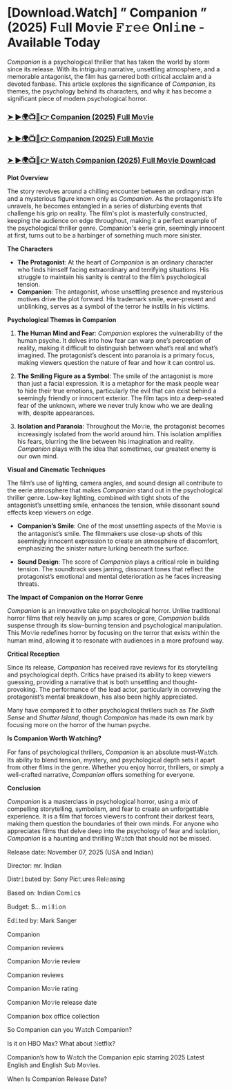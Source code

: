 # [Download.Watch] ” Companion ” (2025) F𝚞ll Mo𝚟ie 𝙵𝚛𝚎𝚎 Onl𝚒ne - Available Today

*Companion* is a psychological thriller that has taken the world by storm since its release. With its intriguing narrative, unsettling atmosphere, and a memorable antagonist, the film has garnered both critical acclaim and a devoted fanbase. This article explores the significance of *Companion*, its themes, the psychology behind its characters, and why it has become a significant piece of modern psychological horror.

<h3><a href="https://t.co/0c4iOzzkli">➤ ►🌍📺📱👉 Companion (2025) F𝚞ll Mo𝚟ie</a></h3>

<h3><a href="https://t.co/0c4iOzzkli">➤ ►🌍📺📱👉 Companion (2025) F𝚞ll Mo𝚟ie</a></h3>

<h3><a href="https://t.co/0c4iOzzkli">➤ ►🌍📺📱👉 W𝚊tch Companion (2025) F𝚞ll Mo𝚟ie Downl𝚘ad</a></h3>

**Plot Overview**

The story revolves around a chilling encounter between an ordinary man and a mysterious figure known only as *Companion*. As the protagonist’s life unravels, he becomes entangled in a series of disturbing events that challenge his grip on reality. The film's plot is masterfully constructed, keeping the audience on edge throughout, making it a perfect example of the psychological thriller genre. Companion's eerie grin, seemingly innocent at first, turns out to be a harbinger of something much more sinister.

**The Characters**

- **The Protagonist**: At the heart of *Companion* is an ordinary character who finds himself facing extraordinary and terrifying situations. His struggle to maintain his sanity is central to the film’s psychological tension.
- **Companion**: The antagonist, whose unsettling presence and mysterious motives drive the plot forward. His trademark smile, ever-present and unblinking, serves as a symbol of the terror he instills in his victims.

**Psychological Themes in Companion**

1. **The Human Mind and Fear**: *Companion* explores the vulnerability of the human psyche. It delves into how fear can warp one’s perception of reality, making it difficult to distinguish between what’s real and what’s imagined. The protagonist’s descent into paranoia is a primary focus, making viewers question the nature of fear and how it can control us.

2. **The Smiling Figure as a Symbol**: The smile of the antagonist is more than just a facial expression. It is a metaphor for the mask people wear to hide their true emotions, particularly the evil that can exist behind a seemingly friendly or innocent exterior. The film taps into a deep-seated fear of the unknown, where we never truly know who we are dealing with, despite appearances.

3. **Isolation and Paranoia**: Throughout the Mo𝚟ie, the protagonist becomes increasingly isolated from the world around him. This isolation amplifies his fears, blurring the line between his imagination and reality. *Companion* plays with the idea that sometimes, our greatest enemy is our own mind.

**Visual and Cinematic Techniques**

The film’s use of lighting, camera angles, and sound design all contribute to the eerie atmosphere that makes *Companion* stand out in the psychological thriller genre. Low-key lighting, combined with tight shots of the antagonist’s unsettling smile, enhances the tension, while dissonant sound effects keep viewers on edge.

- **Companion’s Smile**: One of the most unsettling aspects of the Mo𝚟ie is the antagonist’s smile. The filmmakers use close-up shots of this seemingly innocent expression to create an atmosphere of discomfort, emphasizing the sinister nature lurking beneath the surface.

- **Sound Design**: The score of *Companion* plays a critical role in building tension. The soundtrack uses jarring, dissonant tones that reflect the protagonist’s emotional and mental deterioration as he faces increasing threats.

**The Impact of Companion on the Horror Genre**

*Companion* is an innovative take on psychological horror. Unlike traditional horror films that rely heavily on jump scares or gore, *Companion* builds suspense through its slow-burning tension and psychological manipulation. This Mo𝚟ie redefines horror by focusing on the terror that exists within the human mind, allowing it to resonate with audiences in a more profound way.

**Critical Reception**

Since its release, *Companion* has received rave reviews for its storytelling and psychological depth. Critics have praised its ability to keep viewers guessing, providing a narrative that is both unsettling and thought-provoking. The performance of the lead actor, particularly in conveying the protagonist’s mental breakdown, has also been highly appreciated. 

Many have compared it to other psychological thrillers such as *The Sixth Sense* and *Shutter Island*, though *Companion* has made its own mark by focusing more on the horror of the human psyche.

**Is Companion Worth W𝚊tching?**

For fans of psychological thrillers, *Companion* is an absolute must-W𝚊tch. Its ability to blend tension, mystery, and psychological depth sets it apart from other films in the genre. Whether you enjoy horror, thrillers, or simply a well-crafted narrative, *Companion* offers something for everyone. 

**Conclusion**

*Companion* is a masterclass in psychological horror, using a mix of compelling storytelling, symbolism, and fear to create an unforgettable experience. It is a film that forces viewers to confront their darkest fears, making them question the boundaries of their own minds. For anyone who appreciates films that delve deep into the psychology of fear and isolation, *Companion* is a haunting and thrilling W𝚊tch that should not be missed.

Release date: November 07, 2025 (USA and Indian)

Director: mr. Indian

Distr𝚒buted by: Sony Pic𝚝ures Rel𝚎asing

Based on: Indian Com𝚒cs

Budget: $... m𝚒ll𝚒on

Ed𝚒ted by: Mark Sanger

Companion

Companion reviews

Companion Mo𝚟ie review

Companion reviews

Companion Mo𝚟ie rating

Companion Mo𝚟ie release date

Companion box office collection

So Companion can you W𝚊tch Companion?

Is it on HBO Max? What about 𝙽etflix?

Companion’s how to W𝚊tch the Companion epic starring 2025 Latest English and English Sub Mo𝚟ies.

When Is Companion Release Date?
